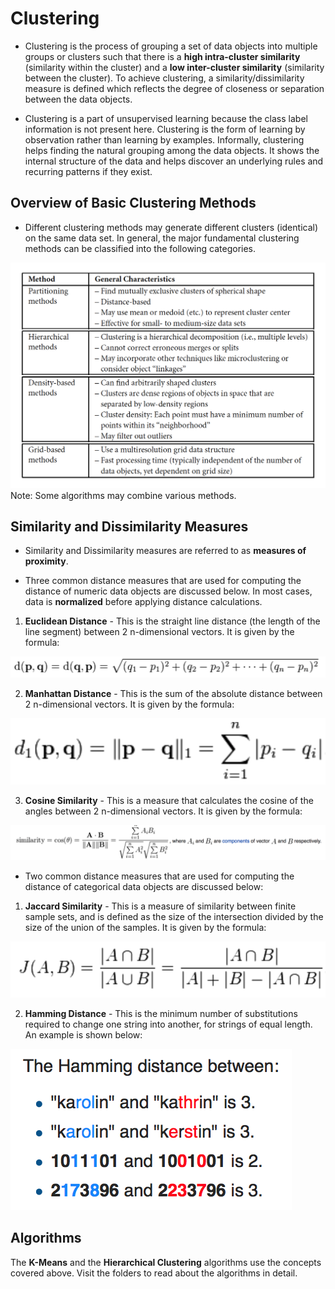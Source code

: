 # Clustering

* Clustering is the process of grouping a set of data objects into multiple groups or clusters such that there is a **high intra-cluster similarity** (similarity within the cluster) and a **low inter-cluster similarity** (similarity between the cluster). To achieve clustering, a similarity/dissimilarity measure is defined which reflects the degree of closeness or separation between the data objects. 

* Clustering is a part of unsupervised learning because the class label information is not present here. Clustering is the form of learning by observation rather than learning by examples. Informally, clustering helps finding the natural grouping among the data objects. It shows the internal structure of the data and helps discover an underlying rules and recurring patterns if they exist.


## Overview of Basic Clustering Methods

* Different clustering methods may generate different clusters (identical) on the same data set. In general, the major fundamental clustering methods can be classified into the following categories.

![Basic Clustering Methods](./images/basic_clustering_methods.png)
	Note: Some algorithms may combine various methods. 


## Similarity and Dissimilarity Measures

* Similarity and Dissimilarity measures are referred to as **measures of proximity**. 

* Three common distance measures that are used for computing the distance of numeric data objects are discussed below. In most cases, data is **normalized** before applying distance calculations.

1) **Euclidean Distance** - This is the straight line distance (the length of the line segment) between 2 n-dimensional vectors. It is given by the formula:

![Euclidean Distance](./images/e_distance.png)

2) **Manhattan Distance** - This is the sum of the absolute distance between 2 n-dimensional vectors. It is given by the formula:

![Manhattan Distance](./images/m_distance.png)

3) **Cosine Similarity** - This is a measure that calculates the cosine of the angles between 2 n-dimensional vectors. It is given by the formula:

![Cosine Similarity](./images/c_similarity.png)


* Two common distance measures that are used for computing the distance of categorical data objects are discussed below:

1) **Jaccard Similarity** - This is a measure of similarity between finite sample sets, and is defined as the size of the intersection divided by the size of the union of the samples. It is given by the formula:

![Jaccard Similarity](./images/j_similarity.png)

2) **Hamming Distance** - This is the minimum number of substitutions required to change one string into another, for strings of equal length. An example is shown below:

![Hamming Distance](./images/h_distance.png) 

## Algorithms

The **K-Means** and the **Hierarchical Clustering** algorithms use the concepts covered above. Visit the folders to read about the algorithms in detail.

